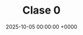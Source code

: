 ---
title: "Clase 0"
date: 2025-10-05 00:00:00 +0000
categories: [clases]
tags: [virtual-box, discovery]
---